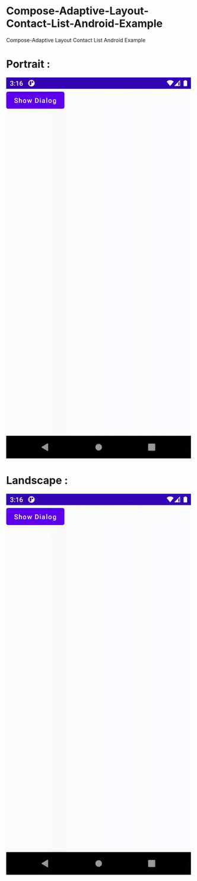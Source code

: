 # Compose-Adaptive-Layout-Contact-List-Android-Example
Compose-Adaptive Layout Contact List Android Example

# Portrait   :
[<img src="https://github.com/dheeraj-bhadoria/Compose-Fancy-Dialog-Library/blob/main/composefancydialog.gif" >](https://github.com/dheeraj-bhadoria/Compose-Adaptive-Layout-Contact-List-Android-Example/blob/main/adaptive_portrait.png)


# Landscape  :
[<img src="https://github.com/dheeraj-bhadoria/Compose-Fancy-Dialog-Library/blob/main/composefancydialog.gif" >](https://github.com/dheeraj-bhadoria/Compose-Adaptive-Layout-Contact-List-Android-Example/blob/main/adaptive_landscape.png)

